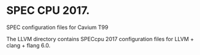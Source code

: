 # SPEC CPU 2017.
SPEC configuration files for Cavium T99

The LLVM directory contains SPECcpu 2017 configuration files for LLVM + clang + flang 6.0.


